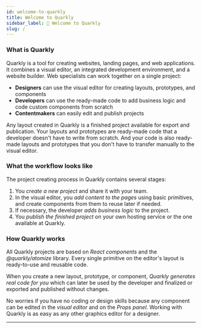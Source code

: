 ```yaml
---
id: welcome-to-quarkly
title: Welcome to Quarkly
sidebar_label: 👋 Welcome to Quarkly
slug: /
---
```


### What is Quarkly

Quarkly is a tool for creating websites, landing pages, and web applications. It combines a visual editor, an integrated development environment, and a website builder. Web specialists can work together on a single project:

-   **Designers** can use the visual editor for creating layouts, prototypes, and components
-   **Developers** can use the ready-made code to add business logic and code custom components from scratch
-   **Contentmakers** can easily edit and publish projects

Any layout created in Quarkly is a finished project available for export and publication. Your layouts and prototypes are ready-made code that a developer doesn't have to write from scratch. And your code is also ready-made layouts and prototypes that you don't have to transfer manually to the visual editor.

### What the workflow looks like

The project creating process in Quarkly contains several stages:

1. You *create a new project* and share it with your team.
2. In the visual editor, you *add content to the pages* using basic primitives, and create components from them to reuse later if needed.
3. If necessary, the developer *adds business logic* to the project.
4. You *publish the finished project* on your own hosting service or the one available at Quarkly.

### How Quarkly works

All Quarkly projects are based on *React components* and the *@quarkly/atomize* library. Every single primitive on the editor's layout is ready-to-use and reusable code.

When you create a new layout, prototype, or component, *Quarkly generates real code for you* which can later be used by the developer and finalized or exported and published without changes.

No worries if you have no coding or design skills because any component can be edited in the *visual editor* and on the *Props panel*. Working with Quarkly is as easy as any other graphics editor for a designer.

---

